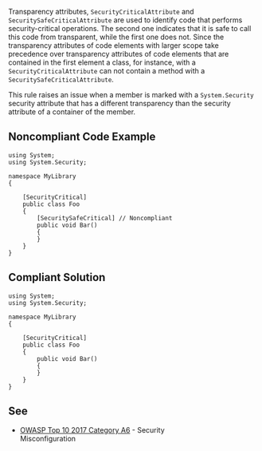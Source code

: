 
Transparency attributes, `SecurityCriticalAttribute` and `SecuritySafeCriticalAttribute` are used to identify code that performs security-critical operations. The second one indicates that it is safe to call this code from transparent, while the first one does not. Since the transparency attributes of code elements with larger scope take precedence over transparency attributes of code elements that are contained in the first element a class, for instance, with a `SecurityCriticalAttribute` can not contain a method with a `SecuritySafeCriticalAttribute`.

This rule raises an issue when a member is marked with a `System.Security` security attribute that has a different transparency than the security attribute of a container of the member.

## Noncompliant Code Example


    using System;
    using System.Security;
    
    namespace MyLibrary
    {
    
        [SecurityCritical]
        public class Foo
        {
            [SecuritySafeCritical] // Noncompliant
            public void Bar()
            {
            }
        }
    }


## Compliant Solution


    using System;
    using System.Security;
    
    namespace MyLibrary
    {
    
        [SecurityCritical]
        public class Foo
        {
            public void Bar()
            {
            }
        }
    }


## See

- [OWASP Top 10 2017 Category A6](https://www.owasp.org/index.php/Top_10-2017_A6-Security_Misconfiguration) - Security<br>  Misconfiguration

